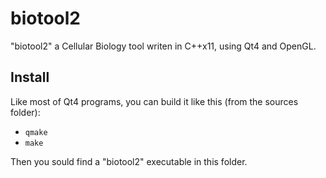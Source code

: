 # biotool2

"biotool2" a Cellular Biology tool writen in C++x11, using Qt4 and OpenGL.

## Install
Like most of Qt4 programs, you can build it like this (from the sources folder):

* `qmake`
* `make`

Then you sould find a "biotool2" executable in this folder.
